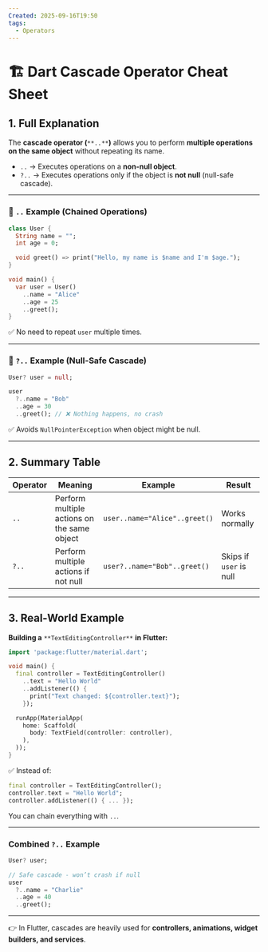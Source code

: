 ```yaml
---
Created: 2025-09-16T19:50
tags:
  - Operators
---
```

# 🏗️ Dart Cascade Operator Cheat Sheet

## 1. Full Explanation

The **cascade operator (**`**..**`**)** allows you to perform **multiple operations on the same object** without repeating its name.

- `..` → Executes operations on a **non-null object**.
- `?..` → Executes operations only if the object is **not null** (null-safe cascade).

---

### 🔹 `..` Example (Chained Operations)

```Dart
class User {
  String name = "";
  int age = 0;

  void greet() => print("Hello, my name is $name and I'm $age.");
}

void main() {
  var user = User()
    ..name = "Alice"
    ..age = 25
    ..greet();
}

```

✅ No need to repeat `user` multiple times.

---

### 🔹 `?..` Example (Null-Safe Cascade)

```Dart
User? user = null;

user
  ?..name = "Bob"
  ..age = 30
  ..greet(); // ❌ Nothing happens, no crash

```

✅ Avoids `NullPointerException` when object might be null.

---

## 2. Summary Table

|Operator|Meaning|Example|Result|
|---|---|---|---|
|`..`|Perform multiple actions on the same object|`user..name="Alice"..greet()`|Works normally|
|`?..`|Perform multiple actions if not null|`user?..name="Bob"..greet()`|Skips if `user` is null|

---

## 3. Real-World Example

**Building a** `**TextEditingController**` **in Flutter:**

```Dart
import 'package:flutter/material.dart';

void main() {
  final controller = TextEditingController()
    ..text = "Hello World"
    ..addListener(() {
      print("Text changed: ${controller.text}");
    });

  runApp(MaterialApp(
    home: Scaffold(
      body: TextField(controller: controller),
    ),
  ));
}

```

✅ Instead of:

```Dart
final controller = TextEditingController();
controller.text = "Hello World";
controller.addListener(() { ... });

```

You can chain everything with `..`.

---

### Combined `?..` Example

```Dart
User? user;

// Safe cascade - won’t crash if null
user
  ?..name = "Charlie"
  ..age = 40
  ..greet();

```

---

👉 In Flutter, cascades are heavily used for **controllers, animations, widget builders, and services**.